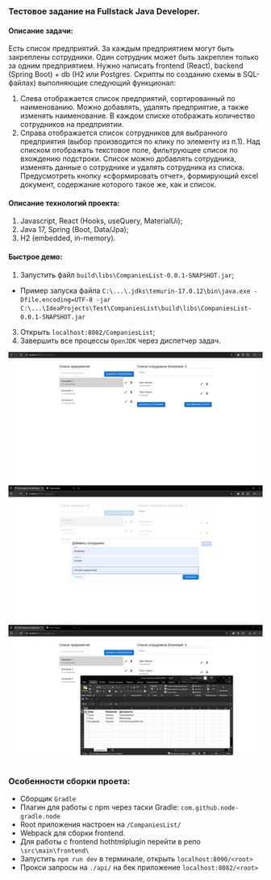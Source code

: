 ### Тестовое задание на Fullstack Java Developer.

#### Описание задачи:
Есть список предприятий. За каждым предприятием могут быть закреплены сотрудники. Один
сотрудник может быть закреплен только за одним предприятием.
Нужно написать frontend (React), backend (Spring Boot) + db (H2 или Postgres. Скрипты по созданию
схемы в SQL-файлах) выполняющие следующий функционал:
1. Слева отображается список предприятий, сортированный по наименованию. Можно
добавлять, удалять предприятие, а также изменять наименование. В каждом списке
отображать количество сотрудников на предприятии.
2. Справа отображается список сотрудников для выбранного предприятия (выбор
производится по клику по элементу из п.1). Над списком отображать текстовое поле,
фильтрующее список по вхождению подстроки. Список можно добавлять сотрудника,
изменять данные о сотруднике и удалять сотрудника из списка. Предусмотреть кнопку
«сформировать отчет», формирующий excel документ, содержание которого такое же, как
и список.

#### Описание технологий проекта:
1. Javascript, React (Hooks, useQuery, MaterialUi);
2. Java 17, Spring (Boot, Data/Jpa);
3. H2 (embedded, in-memory).

#### Быстрое демо:
1. Запустить файл `build\libs\CompaniesList-0.0.1-SNAPSHOT.jar`;
- Пример запуска файла `C:\...\.jdks\temurin-17.0.12\bin\java.exe -Dfile.encoding=UTF-8 -jar C:\...\IdeaProjects\Test\CompaniesList\build\libs\CompaniesList-0.0.1-SNAPSHOT.jar`
3. Открыть `localhost:8082/CompaniesList`;
4. Завершить все процессы `OpenJDK` через диспетчер задач.

![Первоначальная страница](img/img1.png)
![Пример добавления сотрудника](img/img2.png)
![Сформированный отчет](img/img3.png)

### Особенности сборки проета:
- Сборщик `Gradle`
- Плагин для работы с npm через таски Gradle: `com.github.node-gradle.node`
- Root приложения настроен на `/CompaniesList/`
- Webpack для сборки frontend.
- Для работы с frontend hothtmlplugin перейти в репо `\src\main\frontend\`
- Запустить `npm run dev` в терминале, открыть `localhost:8090/<root>`
- Прокси запросы на `./api/` на бек приложение `localhost:8082/<root>`

